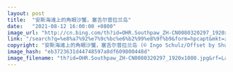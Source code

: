```yaml
---
layout: post
title:  "安斯海滩上的角眼沙蟹，塞舌尔普拉兰岛"
date:   "2021-08-12 16:00:00 +0800"
image_url: "http://cn.bing.com/th?id=OHR.Southpaw_ZH-CN0080320297_1920x1080.jpg&rf=LaDigue_1920x1080.jpg&pid=hp"
link: "/search?q=%e8%a7%92%e7%9c%bc%e6%b2%99%e8%9f%b9&form=hpcapt&mkt=zh-cn"
copyright: "安斯海滩上的角眼沙蟹，塞舌尔普拉兰岛 (© Ingo Schulz/Offset by Shutterstock)"
image_hash: "eb3723631d44748597a8df609800448d"
image_filename: "th?id=OHR.Southpaw_ZH-CN0080320297_1920x1080.jpg&rf=LaDigue_1920x1080.jpg&pid=hp"
---
```

